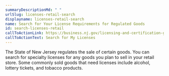 ```yaml
---
summaryDescriptionMd: " "
urlSlug: licenses-retail-search
displayname: licenses-retail-search
name: Search for Your License Requirements for Regulated Goods
id: search-licenses-retail
callToActionLink: https://business.nj.gov/licensing-and-certification-guide
callToActionText: Search for My Licenses
---
```

The State of New Jersey regulates the sale of certain goods. You can search for specialty licenses for any goods you plan to sell in your retail store. Some commonly sold goods that need licenses include alcohol, lottery tickets, and tobacco products.